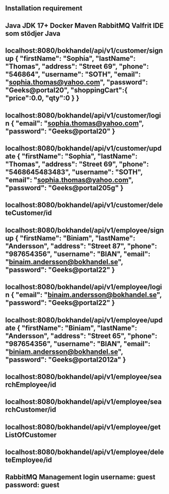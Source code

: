Installation requirement
------------------------
Java JDK 17+
Docker
Maven
RabbitMQ
Valfrit IDE som stödjer Java 
-------------------------------
localhost:8080/bokhandel/api/v1/customer/signup
{
"firstName": "Sophia",
"lastName": "Thomas",
"address": "Street 69",
"phone": "546864",
"username": "SOTH",
"email": "sophia.thomas@yahoo.com",
"password": "Geeks@portal20",
"shoppingCart":{
"price":0.0,
"qty":0
}
}
-------------------------------------------------
localhost:8080/bokhandel/api/v1/customer/login
{
"email": "sophia.thomas@yahoo.com",
"password": "Geeks@portal20"
}
--------------------------------------------------
localhost:8080/bokhandel/api/v1/customer/update
{
"firstName": "Sophia",
"lastName": "Thomas",
"address": "Street 69",
"phone": "5468645483483",
"username": "SOTH",
"email": "sophia.thomas@yahoo.com",
"password": "Geeks@portal205g"
}
------------------------------------------------------
localhost:8080/bokhandel/api/v1/customer/deleteCustomer/id
------------------------------------------------------
localhost:8080/bokhandel/api/v1/employee/signup
{
"firstName": "Biniam",
"lastName": "Andersson",
"address": "Street 87",
"phone": "987654356",
"username": "BIAN",
"email": "binaim.andersson@bokhandel.se",
"password": "Geeks@portal22"
}
-------------------------------------------------------
localhost:8080/bokhandel/api/v1/employee/login
{
"email": "binaim.andersson@bokhandel.se",
"password": "Geeks@portal22"
}
-------------------------------------------------------
localhost:8080/bokhandel/api/v1/employee/update
{
"firstName": "Biniam",
"lastName": "Andersson",
"address": "Street 65",
"phone": "987654356",
"username": "BIAN",
"email": "biniam.andersson@bokhandel.se",
"password": "Geeks@portal2012a"
}
------------------------------------------------------------
localhost:8080/bokhandel/api/v1/employee/searchEmployee/id
------------------------------------------------------------
localhost:8080/bokhandel/api/v1/employee/searchCustomer/id
------------------------------------------------------------
localhost:8080/bokhandel/api/v1/employee/getListOfCustomer
------------------------------------------------------------
localhost:8080/bokhandel/api/v1/employee/deleteEmployee/id
------------------------------------------------------------
RabbitMQ Management login
username: guest
password: guest
------------------------------------------------------------